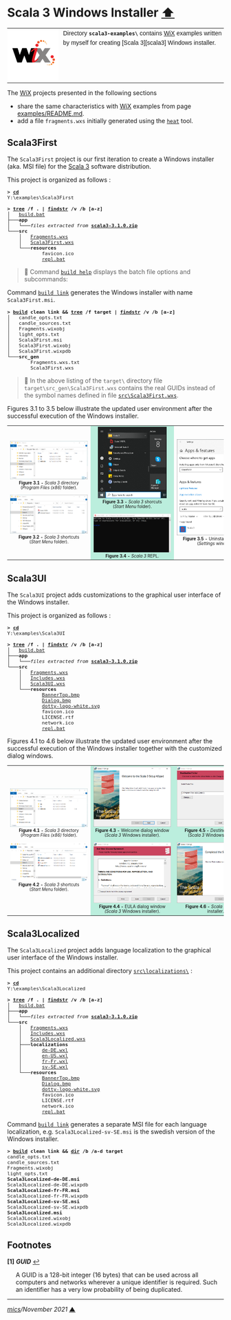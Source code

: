 # <span id="top">Scala 3 Windows Installer</span> <span style="size:30%;"><a href="../README.md">⬆</a></span>

<table style="font-family:Helvetica,Arial;font-size:14px;line-height:1.6;">
  <tr>
  <td style="border:0;padding:0 10px 0 0;min-width:120px;">
    <a href="https://wixtoolset.org/" rel="external"><img style="border:0;width:120px;" src="../docs/wixtoolset.png" alt="WiX project" /></a>
  </td>
  <td style="border:0;padding:0;vertical-align:text-top;">
    Directory <strong><code>scala3-examples\</code></strong> contains <a href="https://wixtoolset.org/" rel="external">WiX</a> examples written by myself for creating  [Scala 3][scala3] Windows installer.
  </td>
  </tr>
</table>

The [WiX][wix_toolset] projects presented in the following sections
- share the same characteristics with [WiX][wix_toolset] examples from page [examples/README.md](../examples/README.md).
- add a file `fragments.wxs` initially generated using the [`heat`][wix_heat] tool. 

## <span id="scala3first">Scala3First</span>

The `Scala3First` project is our first iteration to create a Windows installer (aka. MSI file) for the [Scala 3][scala3_releases] software distribution.

This project is organized as follows :
<pre style="font-size:80%;">
<b>&gt; <a href="https://docs.microsoft.com/en-us/windows-server/administration/windows-commands/cd">cd</a></b>
Y:\examples\Scala3First
&nbsp;
<b>&gt; <a href="https://docs.microsoft.com/en-us/windows-server/administration/windows-commands/tree">tree</a> /f . | <a href="https://docs.microsoft.com/en-us/windows-server/administration/windows-commands/findstr">findstr</a> /v /b [a-z]</b>
│   <a href="./Scala3First/build.bat">build.bat</a>
├───<b>app</b>
│   └───<i>files extracted from</i> <a href="https://github.com/lampepfl/dotty/releases/tag/3.1.0"><b>scala3-3.1.0.zip</b></a>
└───<b>src</b>
    │   <a href="./Scala3First/src/Fragments.wxs">Fragments.wxs</a>
    │   <a href="./Scala3First/src/Scala3First.wxs">Scala3First.wxs</a>
    └───<b>resources</b>
            favicon.ico
            <a href="./Scala3First/src/resources/repl.bat">repl.bat</a>
</pre>

> **:mag_right:** Command [`build help`](./Scala3First/build.bat) displays the batch file options and subcommands:

Command [`build link`](./Scala3First/build.bat) generates the Windows installer with name `Scala3First.msi`.

<pre style="font-size:80%;">
<b>&gt; <a href="./Scala3First/build.bat">build</a> clean link &amp;&amp; <a href="https://docs.microsoft.com/en-us/windows-server/administration/windows-commands/tree">tree</a> /f target | <a href="https://docs.microsoft.com/en-us/windows-server/administration/windows-commands/findstr">findstr</a> /v /b [a-z]</b>
│   candle_opts.txt
│   candle_sources.txt
│   Fragments.wixobj
│   light_opts.txt
│   Scala3First.msi
│   Scala3First.wixobj
│   Scala3First.wixpdb
└───<b>src_gen</b>
        Fragments.wxs.txt
        Scala3First.wxs
</pre>

> **:mag_right:** In the above listing of the `target\` directory file `target\src_gen\Scala3First.wxs` contains the real GUIDs instead of the symbol names defined in file [`src\Scala3First.wxs`](./Scala3First/src/Scala3.wxs).

Figures 3.1 to 3.5 below illustrate the updated user environment after the successful execution of the Windows installer.

<table>
<tr>
<td style="text-align:center;">
  <div>
  <a href="images/Scala3First.png"><img style="max-width:180px;" src="images/Scala3First.png" /></a>
  <div style="font-size:70%;"><b>Figure 3.1 -</b> <i>Scala 3</i> directory<br>(<i>Program Files (x86)</i> folder).<br/>&nbsp;
  </div>
  <div>
  <a href="images/Scala3First_Menu.png"><img style="max-width:180px;" src="images/Scala3First_Menu.png" /></a>
  <div style="font-size:70%;"><b>Figure 3.2 -</b> <i>Scala 3</i> shortcuts<br>(<i>Start Menu</i> folder).
  </div>
</td>
<td style="text-align:center;background-color:#bbeedd;">
  <div>
  <a href="images/Scala3First_StartMenu.png"><img style="max-width:160px;" src="images/Scala3First_StartMenu.png" /></a>
  <div style="font-size:70%;"><b>Figure 3.3 -</b> <i>Scala 3</i> shorcuts<br>(<i>Start Menu</i> folder).<br/>&nbsp;
  </div>
  <div>
  <a href="images/Scala3First_REPL.png"><img style="max-width:180px;" src="images/Scala3First_REPL.png" /></a>
  <div style="font-size:70%;"><b>Figure 3.4 -</b> <i>Scala 3</i> REPL.
  </div>
</td>
<td style="text-align:center;">
  <a href="images/Scala3First_Uninstall.png"><img style="max-width:180px;" src="images/Scala3First_Uninstall.png" /></a>
  <div style="font-size:70%;"><b>Figure 3.5 -</b> Uninstalling <i>Scala 3</i><br/>(<i>Settings</i> window).
</td>
</tr>
</table>

## <span id="scala3UI">Scala3UI</span>

The `Scala3UI` project adds customizations to the graphical user interface of the Windows installer.

This project is organized as follows :
<pre style="font-size:80%;">
<b>&gt; <a href="https://docs.microsoft.com/en-us/windows-server/administration/windows-commands/cd">cd</a></b>
Y:\examples\Scala3UI
&nbsp;
<b>&gt; <a href="https://docs.microsoft.com/en-us/windows-server/administration/windows-commands/tree">tree</a> /f . | <a href="https://docs.microsoft.com/en-us/windows-server/administration/windows-commands/findstr">findstr</a> /v /b [a-z]</b>
│   <a href="./Scala3UI/build.bat">build.bat</a>
├───<b>app</b>
│   └───<i>files extracted from</i> <a href="https://github.com/lampepfl/dotty/releases/tag/3.1.0"><b>scala3-3.1.0.zip</b></a>
└───<b>src</b>
    │   <a href="./Scala3UI/src/Fragments.wxs">Fragments.wxs</a>
    │   <a href="./Scala3UI/src/Includes.wxs">Includes.wxs</a>
    │   <a href="./Scala3UI/src/Scala3UI.wxs">Scala3UI.wxs</a>
    └───<b>resources</b>
            <a href="./Scala3UI/src/resources/BannerTop.bmp">BannerTop.bmp</a>
            <a href="./Scala3UI/src/resources/Dialog.bmp">Dialog.bmp</a>
            <a href="./Scala3UI/src/resources/dotty-logo-white.svg">dotty-logo-white.svg</a>
            favicon.ico
            LICENSE.rtf
            network.ico
            <a href="./Scala3UI/src/resources/repl.bat">repl.bat</a>
</pre>

Figures 4.1 to 4.6 below illustrate the updated user environment after the successful execution of the Windows installer together with the customized dialog windows.

<table>
<tr>
<td style="text-align:center;">
  <div>
  <a href="images/Scala3UI.png"><img style="max-width:180px;" src="images/Scala3UI.png" /></a>
  <div style="font-size:70%;"><b>Figure 4.1 -</b> <i>Scala 3</i> directory<br>(<i>Program Files (x86)</i> folder).<br/>&nbsp;
  </div>
  <div>
  <a href="images/Scala3UI_Menu.png"><img style="max-width:180px;" src="images/Scala3UI_Menu.png" /></a>
  <div style="font-size:70%;"><b>Figure 4.2 -</b> <i>Scala 3</i> shortcuts<br>(<i>Start Menu</i> folder).
  </div>
</td>
<td style="text-align:center;background-color:#bbeedd;">
  <div>
  <a href="images/Scala3UI_Setup1.png"><img style="max-width:180px;" src="images/Scala3UI_Setup1.png" /></a>
  <div style="font-size:70%;"><b>Figure 4.3 -</b> Welcome dialog window<br/>(<i>Scala 3</i> Windows installer).<br/>&nbsp;
  </div>
  <div>
  <a href="images/Scala3UI_Setup2.png"><img style="max-width:180px;" src="images/Scala3UI_Setup2.png" /></a>
  <div style="font-size:70%;"><b>Figure 4.4 -</b> EULA dialog window<br/><i>(Scala 3</i> Windows installer).
  </div>
</td>
<td style="text-align:center;background-color:#bbeedd;">
  <div>
  <a href="images/Scala3UI_Setup3.png"><img style="max-width:180px;" src="images/Scala3UI_Setup3.png" /></a>
  <div style="font-size:70%;"><b>Figure 4.5 -</b> <i>Destination Folder</i><br/>(<i>Scala 3</i> Windows installer).<br/>&nbsp;
  </div>
  <div>
  <a href="images/Scala3UI_Setup5.png"><img style="max-width:180px;" src="images/Scala3UI_Setup5.png" /></a>
  <div style="font-size:70%;"><b>Figure 4.6 -</b> <i>Scala 3</i> Windows installer.
  </div>
</td>
</tr>
</table>

## <span id="scala3Localized">Scala3Localized</span>

The `Scala3Localized` project adds language localization to the graphical user interface of the Windows installer.

This project contains an additional directory [`src\localizations\`](./Scala3Localized/src/localizations/) :
<pre style="font-size:80%;">
<b>&gt; <a href="https://docs.microsoft.com/en-us/windows-server/administration/windows-commands/cd">cd</a></b>
Y:\examples\Scala3Localized
&nbsp;
<b>&gt; <a href="https://docs.microsoft.com/en-us/windows-server/administration/windows-commands/tree">tree</a> /f . | <a href="https://docs.microsoft.com/en-us/windows-server/administration/windows-commands/findstr">findstr</a> /v /b [a-z]</b>
│   <a href="./Scala3Localized/build.bat">build.bat</a>
├───<b>app</b>
│   └───<i>files extracted from</i> <a href="https://github.com/lampepfl/dotty/releases/tag/3.1.0"><b>scala3-3.1.0.zip</b></a>
└───<b>src</b>
    │   <a href="./Scala3Localized/src/Fragments.wxs">Fragments.wxs</a>
    │   <a href="./Scala3Localized/src/Includes.wxs">Includes.wxs</a>
    │   <a href="./Scala3Localized/src/Scala3Localizedwxs">Scala3Localized.wxs</a>
    ├───<b>localizations</b>
    │       <a href="./Scala3Localized/src/localizations/de-DE.wxl">de-DE.wxl</a>
    │       <a href="./Scala3Localized/src/localizations/en-US.wxl">en-US.wxl</a>
    │       <a href="./Scala3Localized/src/localizations/fr-FR.wxl">fr-Fr.wxl</a>
    │       <a href="./Scala3Localized/src/localizations/sv-SE.wxl">sv-SE.wxl</a>
    └───<b>resources</b>
            <a href="./Scala3Localized/src/resources/BannerTop.bmp">BannerTop.bmp</a>
            <a href="./Scala3Localized/src/resources/Dialog.bmp">Dialog.bmp</a>
            <a href="./Scala3Localized/src/resources/dotty-logo-white.svg">dotty-logo-white.svg</a>
            favicon.ico
            LICENSE.rtf
            network.ico
            <a href="./Scala3Localized/src/resources/repl.bat">repl.bat</a>
</pre>

Command [`build link`](./Scala3Localized/build.bat) generates a separate MSI file for each language localization, e.g. `Scala3Localized-sv-SE.msi` is the swedish version of the Windows installer.

<pre style="font-size:80%;">
<b>&gt; <a href="./Scala3Localized/build.bat">build</a> clean link && <a href="https://docs.microsoft.com/en-us/windows-server/administration/windows-commands/dir">dir</a> /b /a-d target</b>
candle_opts.txt
candle_sources.txt
Fragments.wixobj
light_opts.txt
<b>Scala3Localized-de-DE.msi</b>
Scala3Localized-de-DE.wixpdb
<b>Scala3Localized-fr-FR.msi</b>
Scala3Localized-fr-FR.wixpdb
<b>Scala3Localized-sv-SE.msi</b>
Scala3Localized-sv-SE.wixpdb
<b>Scala3Localized.msi</b>
Scala3Localized.wixobj
Scala3Localized.wixpdb
</pre>

## <span id="footnotes">Footnotes</span>

<b name="footnote_01">[1]</b> ***GUID*** [↩](#anchor_01)

<p style="margin:0 0 1em 20px;">
A GUID is a 128-bit integer (16 bytes) that can be used across all computers and networks wherever a unique identifier is required. Such an identifier has a very low probability of being duplicated.
</p>

***

*[mics](https://lampwww.epfl.ch/~michelou/)/November 2021* [**&#9650;**](#top)
<span id="bottom">&nbsp;</span>

<!-- link refs -->

[firegiant]: https://www.firegiant.com/
[microsoft_powershell]: https://docs.microsoft.com/en-us/powershell/scripting/getting-started/getting-started-with-windows-powershell?view=powershell-6
[scala3]: https://dotty.epfl.ch
[scala3_releases]: https://github.com/lampepfl/dotty/releases
[windows_program_files]: https://en.wikipedia.org/wiki/Program_Files
[windows_settings]: https://support.microsoft.com/en-us/windows/find-settings-in-windows-10-6ffbef87-e633-45ac-a1e8-b7a834578ac6
[windows_start_menu]: https://support.microsoft.com/en-us/windows/see-what-s-on-the-start-menu-a8ccb400-ad49-962b-d2b1-93f453785a13
[wix_candle]: https://wixtoolset.org/documentation/manual/v3/overview/candle.html
[wix_component]: https://wixtoolset.org/documentation/manual/v3/xsd/wix/component.html
[wix_heat]: https://wixtoolset.org/documentation/manual/v3/overview/heat.html
[wix_light]: https://wixtoolset.org/documentation/manual/v3/overview/light.html
[wix_toolset]: https://wixtoolset.org/

